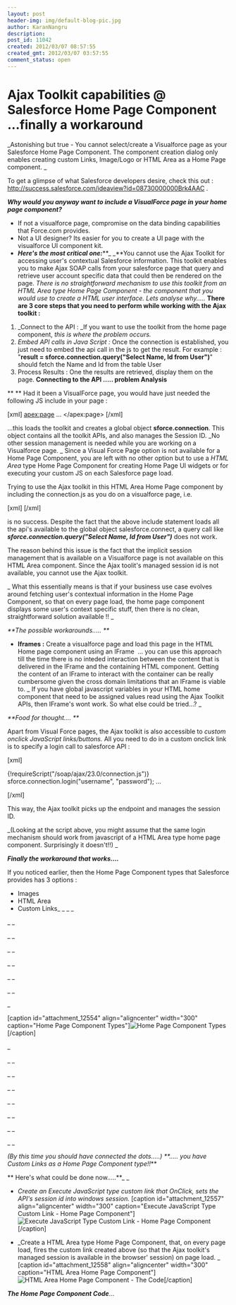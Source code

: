 ```yaml
---
layout: post
header-img: img/default-blog-pic.jpg
author: KaranNangru
description: 
post_id: 11042
created: 2012/03/07 08:57:55
created_gmt: 2012/03/07 03:57:55
comment_status: open
---
```


# Ajax Toolkit capabilities @ Salesforce Home Page Component   ...finally a workaround

_Astonishing but true - You cannot select/create a Visualforce page as your Salesforce Home Page Component. The component creation dialog only enables creating custom Links, Image/Logo or HTML Area as a Home Page component. _

To get a glimpse of what Salesforce developers desire, check this out : <http://success.salesforce.com/ideaview?id=08730000000Brk4AAC> . 

_**Why would you anyway want to include a VisualForce page in your home page component?**_

  * If not a visualforce page, compromise on the data binding capabilities that Force.com provides.
  * Not a UI designer? Its easier for you to create a UI page with the visualforce UI component kit.
  * _**Here's the most critical one:**_**_ _**You cannot use the Ajax Toolkit for accessing user's contextual Salesforce information. This toolkit enables you to make Ajax SOAP calls from your salesforce page that query and retrieve user account specific data that could then be rendered on the page. _There is no straightforward mechanism to use this toolkit from an HTML Area type Home Page Component - the component that you would use to create a HTML user interface. Lets analyse why....._
**There are 3 core steps that you need to perform while working with the Ajax toolkit :**

  1. _Connect to the API : _If you want to use the toolkit from the home page component, _this is where the problem occurs._
  2. _Embed API calls in Java Script :_ Once the connection is established, you just need to embed the api call in the js to get the result. For example : "**result = sforce.connection.query("Select Name, Id from User")**" should fetch the Name and Id from the table User
  3. Process Results : One the results are retrieved, display them on the page.
**Connecting to the API ..... problem Analysis**

** ** Had it been a VisualForce page, you would have just needed the following JS include in your page :

[xml] <apex:page> <script type="text/javascript"><!--mce:0--></script> ... </apex:page> [/xml]

...this loads the toolkit and creates a global object **sforce.connection**. This object contains all the toolkit APIs, and also manages the Session ID. _No other session management is needed while you are working on a Visualforce page. _ Since a Visual Force Page option is not available for a Home Page Component, you are left with no other option but to use a _HTML Area_ type Home Page Component for creating Home Page UI widgets or for executing your custom JS on each Salesforce page load.

Trying to use the Ajax toolkit in this HTML Area Home Page component by including the connection.js as you do on a visualforce page, i.e.

[xml] <script type="text/javascript"><!--mce:1--></script> [/xml]

is no success. Despite the fact that the above include statement loads all the api's available to the global object salesforce.connect, a query call like _**sforce.connection.query("Select Name, Id from User")**_ does not work.

The reason behind this issue is the fact that the implicit session management that is available on a Visualforce page is not available on this HTML Area component. Since the Ajax toolit's managed session id is not available, you cannot use the Ajax toolkit.

_ What this essentially means is that if your business use case evolves around fetching user's contextual information in the Home Page Component, so that on every page load, the home page component displays some user's context specific stuff, then there is no clean, straightforward solution available !! _

_**The possible workarounds..... **_

  * **Iframes :** Create a visualforce page and load this page in the HTML Home page component using an IFrame  ... you can use this approach till the time there is no inteded interaction between the content that is delivered in the IFrame and the containing HTML component. Getting the content of an IFrame to interact with the container can be really cumbersome given the cross domain limitations that an IFrame is viable to.
_ If you have global javascript variables in your HTML home component that need to be assigned values read using the Ajax Toolkit APIs, then IFrame's wont work. So what else could be tried...? _

_**Food for thought.... **_

Apart from Visual Force pages, the Ajax toolkit is also accessible to _custom onclick JavaScript links/buttons._ All you need to do in a custom onclick link is to specify a login call to salesforce API :

[xml]

{!requireScript("/soap/ajax/23.0/connection.js")} sforce.connection.login("username", "password"); ...

[/xml]

This way, the Ajax toolkit picks up the endpoint and manages the session ID.

_(Looking at the script above, you might assume that the same login mechanism should work from javascript of a HTML Area type home page component. Surprisingly it doesn't!!) _

_**Finally the workaround that works....**_

If you noticed earlier, then the Home Page Component types that Salesforce provides has 3 options : 

  * Images
  * HTML Area
  * Custom Links_ _
_ _

_ _

_ _

_ _

_ _

_ _

_ _

_

[caption id="attachment_12554" align="aligncenter" width="300" caption="Home Page Component Types"]![Home Page Component Types][1][/caption]

_

_ _

_ _

_ _

_ _

_ _

_ _

_ _

_(By this time you should have connected the dots.....) _**....._ you have Custom Links as a Home Page Component type!!_**

** Here's what could be done now.....**_ _

  * _Create an Execute JavaScript type custom link that OnClick, sets the API's session id into windows session._
[caption id="attachment_12557" align="aligncenter" width="300" caption="Execute JavaScript Type Custom Link - Home Page Component"]![Execute JavaScript Type Custom Link - Home Page Component][2][/caption] 

  * _Create a HTML Area type Home Page Component, that, on every page load, fires the custom link created above (so that the Ajax toolkit's managed session is available in the browser' session) on page load. _
[caption id="attachment_12558" align="aligncenter" width="300" caption="HTML Area Home Page Component"]![HTML Area Home Page Component - The Code][3][/caption]

_**The Home Page Component Code**_... 

   [1]: http://xebee.xebia.in/wp-content/uploads/2012/03/TypesOfHPC2-300x178.png (Home Page Component Types)
   [2]: http://xebee.xebia.in/wp-content/uploads/2012/03/CustomLink-300x178.png (Execute JavaScript Type Custom Link - Home Page Component)
   [3]: http://xebee.xebia.in/wp-content/uploads/2012/03/HTMLAreaHomePageComponent-300x136.png (HTML Area Home Page Component - The Code)